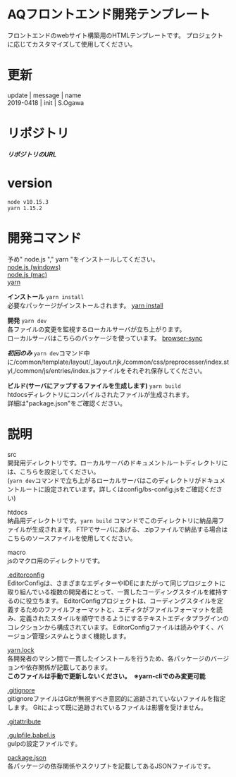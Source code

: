 # AQフロントエンド開発テンプレート
フロントエンドのwebサイト構築用のHTMLテンプレートです。
プロジェクトに応じてカスタマイズして使用してください。

# 更新
update | message | name  
2019-0418 | init | S.Ogawa  

# リポジトリ
***リポジトリのURL***

# version
`node v10.15.3`  
`yarn 1.15.2`  

# 開発コマンド
予め" node.js "," yarn "をインストールしてください。  
[node.js (windows)](https://qiita.com/satoyan419/items/56e0b5f35912b9374305)  
[node.js (mac)](https://qiita.com/ucan-lab/items/517ee13a2f8769ab866c)  
[yarn](https://yarnpkg.com/ja/docs/install#windows-stable)  


**インストール**
`yarn install`  
必要なパッケージがインストールされます。
[yarn install](https://yarnpkg.com/ja/docs/installing-dependencies)  


**開発**
`yarn dev`  
各ファイルの変更を監視するローカルサーバが立ち上がります。  
ローカルサーバはこちらのパッケージを使っています。
[browser-sync](https://yarnpkg.com/ja/package/browser-sync)  

***初回のみ***
`yarn dev`コマンド中に/common/template/layout/\_layout.njk,/common/css/preprocesser/index.styl,/common/js/entries/index.jsファイルをそれぞれ保存してください。


**ビルド(サーバにアップするファイルを生成します)**
`yarn build`  
htdocsディレクトリにコンパイルされたファイルが生成されます。  
詳細は"package.json"をご確認ください。  


# 説明  
src  
開発用ディレクトリです。ローカルサーバのドキュメントルートディレクトリには、こちらを設定してください。  
(`yarn dev`コマンドで立ち上がるローカルサーバはこのディレクトリがドキュメントルートに設定されています。詳しくはconfig/bs-config.jsをご確認ください)  

htdocs  
納品用ディレクトリです。`yarn build` コマンドでこのディレクトリに納品用ファイルが生成されます。
FTPでサーバにあげる、.zipファイルで納品する場合はこちらのソースファイルを使用してください。

macro  
jsのマクロ用のディレクトリです。  

[.editorconfig](https://editorconfig.org/)  
EditorConfigは、さまざまなエディターやIDEにまたがって同じプロジェクトに取り組んでいる複数の開発者にとって、一貫したコーディングスタイルを維持するのに役立ちます。 EditorConfigプロジェクトは、コーディングスタイルを定義するためのファイルフォーマットと、エディタがファイルフォーマットを読み、定義されたスタイルを順守できるようにするテキストエディタプラグインのコレクションから構成されています。 EditorConfigファイルは読みやすく、バージョン管理システムとうまく機能します。

[yarn.lock](https://yarnpkg.com/lang/ja/docs/yarn-lock/)  
各開発者のマシン間で一貫したインストールを行うため、各パッケージのバージョンや依存関係が記載してあります。  
**このファイルは手動で更新しないください。　※yarn-cliでのみ変更可能**

[.gitignore](https://git-scm.com/docs/gitignore)  
gitignoreファイルはGitが無視すべき意図的に追跡されていないファイルを指定します。 Gitによって既に追跡されているファイルは影響を受けません。

[.gitattribute](https://git-scm.com/docs/gitattributes)

[.gulpfile.babel.js](https://gulpjs.com/docs/en/api/concepts)  
gulpの設定ファイルです。  

[package.json](http://liberty-technology.biz/PublicItems/npm/package.json.html)  
各パッケージの依存関係やスクリプトを記載してあるJSONファイルです。
